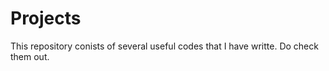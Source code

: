 Projects
========

This repository conists of several useful codes that I have writte. Do check them out.
